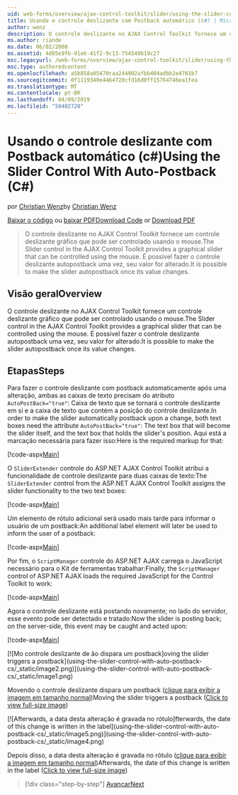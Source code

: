 ```yaml
---
uid: web-forms/overview/ajax-control-toolkit/slider/using-the-slider-control-with-auto-postback-cs
title: Usando o controle deslizante com Postback automático (c#) | Microsoft Docs
author: wenz
description: O controle deslizante no AJAX Control Toolkit fornece um controle deslizante gráfico que pode ser controlado usando o mouse. É possível fazer a lançar automaticamente slider...
ms.author: riande
ms.date: 06/02/2008
ms.assetid: 4d85e9fb-91e6-41f2-9c13-754549b19c27
msc.legacyurl: /web-forms/overview/ajax-control-toolkit/slider/using-the-slider-control-with-auto-postback-cs
msc.type: authoredcontent
ms.openlocfilehash: a5b858a05470caa244902afbb404adbb2e4761b7
ms.sourcegitcommit: 0f1119340e4464720cfd16d0ff15764746ea1fea
ms.translationtype: MT
ms.contentlocale: pt-BR
ms.lasthandoff: 04/09/2019
ms.locfileid: "59402720"
---
```

# <a name="using-the-slider-control-with-auto-postback-c"></a><span data-ttu-id="24989-104">Usando o controle deslizante com Postback automático (c#)</span><span class="sxs-lookup"><span data-stu-id="24989-104">Using the Slider Control With Auto-Postback (C#)</span></span>

<span data-ttu-id="24989-105">por [Christian Wenz](https://github.com/wenz)</span><span class="sxs-lookup"><span data-stu-id="24989-105">by [Christian Wenz](https://github.com/wenz)</span></span>

<span data-ttu-id="24989-106">[Baixar o código](http://download.microsoft.com/download/9/3/f/93f8daea-bebd-4821-833b-95205389c7d0/Slider1.cs.zip) ou [baixar PDF](http://download.microsoft.com/download/b/6/a/b6ae89ee-df69-4c87-9bfb-ad1eb2b23373/slider1CS.pdf)</span><span class="sxs-lookup"><span data-stu-id="24989-106">[Download Code](http://download.microsoft.com/download/9/3/f/93f8daea-bebd-4821-833b-95205389c7d0/Slider1.cs.zip) or [Download PDF](http://download.microsoft.com/download/b/6/a/b6ae89ee-df69-4c87-9bfb-ad1eb2b23373/slider1CS.pdf)</span></span>

> <span data-ttu-id="24989-107">O controle deslizante no AJAX Control Toolkit fornece um controle deslizante gráfico que pode ser controlado usando o mouse.</span><span class="sxs-lookup"><span data-stu-id="24989-107">The Slider control in the AJAX Control Toolkit provides a graphical slider that can be controlled using the mouse.</span></span> <span data-ttu-id="24989-108">É possível fazer o controle deslizante autopostback uma vez, seu valor for alterado.</span><span class="sxs-lookup"><span data-stu-id="24989-108">It is possible to make the slider autopostback once its value changes.</span></span>


## <a name="overview"></a><span data-ttu-id="24989-109">Visão geral</span><span class="sxs-lookup"><span data-stu-id="24989-109">Overview</span></span>

<span data-ttu-id="24989-110">O controle deslizante no AJAX Control Toolkit fornece um controle deslizante gráfico que pode ser controlado usando o mouse.</span><span class="sxs-lookup"><span data-stu-id="24989-110">The Slider control in the AJAX Control Toolkit provides a graphical slider that can be controlled using the mouse.</span></span> <span data-ttu-id="24989-111">É possível fazer o controle deslizante autopostback uma vez, seu valor for alterado.</span><span class="sxs-lookup"><span data-stu-id="24989-111">It is possible to make the slider autopostback once its value changes.</span></span>

## <a name="steps"></a><span data-ttu-id="24989-112">Etapas</span><span class="sxs-lookup"><span data-stu-id="24989-112">Steps</span></span>

<span data-ttu-id="24989-113">Para fazer o controle deslizante com postback automaticamente após uma alteração, ambas as caixas de texto precisam do atributo `AutoPostBack="true"`: Caixa de texto que se tornará o controle deslizante em si e a caixa de texto que contém a posição do controle deslizante.</span><span class="sxs-lookup"><span data-stu-id="24989-113">In order to make the slider automatically postback upon a change, both text boxes need the attribute `AutoPostBack="true"`: The text box that will become the slider itself, and the text box that holds the slider's position.</span></span> <span data-ttu-id="24989-114">Aqui está a marcação necessária para fazer isso:</span><span class="sxs-lookup"><span data-stu-id="24989-114">Here is the required markup for that:</span></span>

[!code-aspx[Main](using-the-slider-control-with-auto-postback-cs/samples/sample1.aspx)]

<span data-ttu-id="24989-115">O `SliderExtender` controle do ASP.NET AJAX Control Toolkit atribui a funcionalidade de controle deslizante para duas caixas de texto:</span><span class="sxs-lookup"><span data-stu-id="24989-115">The `SliderExtender` control from the ASP.NET AJAX Control Toolkit assigns the slider functionality to the two text boxes:</span></span>

[!code-aspx[Main](using-the-slider-control-with-auto-postback-cs/samples/sample2.aspx)]

<span data-ttu-id="24989-116">Um elemento de rótulo adicional será usado mais tarde para informar o usuário de um postback:</span><span class="sxs-lookup"><span data-stu-id="24989-116">An additional label element will later be used to inform the user of a postback:</span></span>

[!code-aspx[Main](using-the-slider-control-with-auto-postback-cs/samples/sample3.aspx)]

<span data-ttu-id="24989-117">Por fim, o `ScriptManager` controle do ASP.NET AJAX carrega o JavaScript necessário para o Kit de ferramentas trabalhar:</span><span class="sxs-lookup"><span data-stu-id="24989-117">Finally, the `ScriptManager` control of ASP.NET AJAX loads the required JavaScript for the Control Toolkit to work:</span></span>

[!code-aspx[Main](using-the-slider-control-with-auto-postback-cs/samples/sample4.aspx)]

<span data-ttu-id="24989-118">Agora o controle deslizante está postando novamente; no lado do servidor, esse evento pode ser detectado e tratado:</span><span class="sxs-lookup"><span data-stu-id="24989-118">Now the slider is posting back; on the server-side, this event may be caught and acted upon:</span></span>

[!code-aspx[Main](using-the-slider-control-with-auto-postback-cs/samples/sample5.aspx)]


[![M<span data-ttu-id="24989-119">o controle deslizante de ão dispara um postback]</span><span class="sxs-lookup"><span data-stu-id="24989-119">oving the slider triggers a postback]</span></span>(using-the-slider-control-with-auto-postback-cs/_static/image2.png)](using-the-slider-control-with-auto-postback-cs/_static/image1.png)

<span data-ttu-id="24989-120">Movendo o controle deslizante dispara um postback ([clique para exibir a imagem em tamanho normal](using-the-slider-control-with-auto-postback-cs/_static/image3.png))</span><span class="sxs-lookup"><span data-stu-id="24989-120">Moving the slider triggers a postback ([Click to view full-size image](using-the-slider-control-with-auto-postback-cs/_static/image3.png))</span></span>


[![A<span data-ttu-id="24989-121">fterwards, a data desta alteração é gravada no rótulo]</span><span class="sxs-lookup"><span data-stu-id="24989-121">fterwards, the date of this change is written in the label]</span></span>(using-the-slider-control-with-auto-postback-cs/_static/image5.png)](using-the-slider-control-with-auto-postback-cs/_static/image4.png)

<span data-ttu-id="24989-122">Depois disso, a data desta alteração é gravada no rótulo ([clique para exibir a imagem em tamanho normal](using-the-slider-control-with-auto-postback-cs/_static/image6.png))</span><span class="sxs-lookup"><span data-stu-id="24989-122">Afterwards, the date of this change is written in the label ([Click to view full-size image](using-the-slider-control-with-auto-postback-cs/_static/image6.png))</span></span>

> [!div class="step-by-step"]
> [<span data-ttu-id="24989-123">Avançar</span><span class="sxs-lookup"><span data-stu-id="24989-123">Next</span></span>](databinding-the-slider-control-cs.md)
